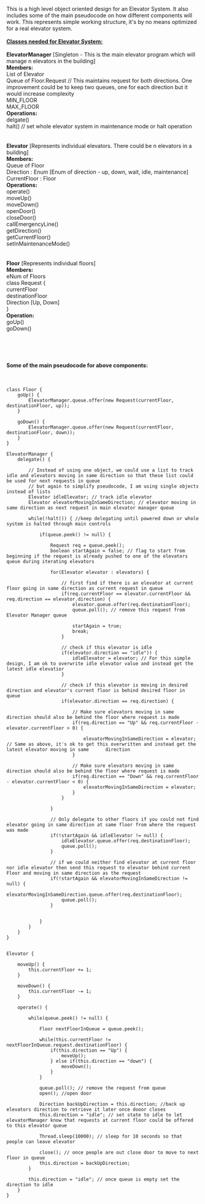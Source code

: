 This is a high level object oriented design for an Elevator System. It also includes some of the main pseudocode on how different components will work. This represents simple working structure, it's by no means optimized for a real elevator system.
<br><br>
<b><u>Classes needed for Elevator System:</u></b>
<br><br>
<b>ElevatorManager</b> [Singleton - This is the main elevator program which will manage n elevators in the building]<br>
	<b>Members:</b><br>
		List of Elevator<br>
		Queue of Floor.Request // This maintains request for both directions. One improvement could be to keep two queues, one for each direction but it would increase complexity<br>
		MIN_FLOOR<br>
		MAX_FLOOR<br>
	<b>Operations:</b><br>
		delgate()<br>
		halt() // set whole elevator system in maintenance mode or halt operation<br>
<br><br>
<b>Elevator</b> [Represents individual elevators. There could be n elevators in a building]<br>
	<b>Members:</b><br>
		Queue of Floor<br>
		Direction : Enum [Enum of direction - up, down, wait, idle, maintenance]<br>
		CurrentFloor : Floor<br>
	<b>Operations:</b><br>
		operate()<br>
		moveUp()<br>
		moveDown()<br>
		openDoor()<br>
		closeDoor()<br>
		callEmergencyLine()<br>
		getDirection()<br>
		getCurrentFloor()<br>
		setInMaintenanceMode()<br>
<br><br>
<b>Floor</b> [Represents individual floors]<br>
	<b>Members:</b><br>
		eNum of Floors<br>
		class Request {<br>
			currentFloor<br>
			destinationFloor<br>
			Direction [Up, Down]<br>
		}<br>
	<b>Operation:</b><br>
		goUp()<br>
		goDown()<br>

<br><br><br>

<b>Some of the main pseudocode for above components:</b></br><br><br>

```
class Floor {
	goUp() {
		ElevatorManager.queue.offer(new Request(currentFloor, destinationFloor, up));
	}	

	goDown() {
		ElevatorManager.queue.offer(new Request(currentFloor, destinationFloor, down));
	}
}

ElevatorManager {
	delegate() {

		// Instead of using one object, we could use a list to track idle and elevators moving in same direction so that these list could be used for next requests in queue
		// but again to simplify pseudocode, I am using single objects instead of lists
		Elevator idleElevator; // track idle elevator
		Elevator elevatorMovingInSameDirection; // elevator moving in same direction as next request in main elevator manager queue 

		while(!halt()) { //keep delegating until powered down or whole system is halted through main controls

			if(queue.peek() != null) {

				Request req = queue.peek();
				boolean startAgain = false; // flag to start from beginning if the request is already pushed to one of the elevators queue during iterating elevators

				for(Elevator elevator : elevators) {

					// first find if there is an elevator at current floor going in same direction as current request in queue
					if(req.currentFloor == elevator.currentFloor && req.direction == elevator.direction) {
						elevator.queue.offer(req.destinationFloor);
						queue.poll(); // remove this request from Elevator Manager queue
						
						startAgain = true;
						break;
					}

					// check if this elevator is idle
					if(elevator.direction == "idle")) {
						idleElevator = elevator; // For this simple design, I am ok to overwrite idle elevator value and instead get the latest idle elevatior
					}

					// check if this elevator is moving in desired direction and elevator's current floor is behind desired floor in queue
					if(elevator.direction == req.direction) {

						// Make sure elevators moving in same direction should also be behind the floor where request is made
						if(req.direction == "Up" && req.currentFloor - elevator.currentFloor > 0) {
							
							elevatorMovingInSameDirection = elevator; // Same as above, it's ok to get this overwritten and instead get the latest elevator moving in same 		direction
						}

						// Make sure elevators moving in same direction should also be behind the floor where request is made
						if(req.direction == "Down" && req.currentFloor - elevator.currentFloor < 0) {
							elevatorMovingInSameDirection = elevator;
						}
					}

				}

				// Only delegate to other floors if you could not find elevator going in same direction at same floor from where the request was made
				if(!startAgain && idleElevator != null) {
					idleElevator.queue.offer(req.destinationFloor);
					queue.poll();
				}
				
				// if we could neither find elevator at current floor nor idle elevator then send this request to elevator behind current Floor and moving in same direction as the request
				if(!startAgain && elevatorMovingInSameDirection != null) {
					elevatorMovingInSameDirection.queue.offer(req.destinationFloor);
					queue.poll();
				}


			}
		}
	}
}


Elevator {

	moveUp() {
		this.currentFloor += 1;
	}

	moveDown() {
		this.currentFloor -= 1;
	}
	
	operate() {

		while(queue.peek() != null) {

			Floor nextFloorInQueue = queue.peek();

			while(this.currentFloor != nextFloorInQueue.request.destinationFloor) {
				if(this.direction == "Up") {
					moveUp();
				} else if(this.direction == "down") {
					moveDown();
				}
			}

			queue.poll(); // remove the request from queue
			open(); //open door

			Direction backUpDirection = this.direction; //back up elevators direction to retrieve it later once dooor closes
			this.direction = "idle"; // set state to idle to let elevatorManager know that requests at current floor could be offered to this elevator queue

			Thread.sleep(10000); // sleep for 10 seconds so that people can leave elevator

			close(); // once people are out close door to move to next floor in queue
			this.direction = backUpDirection;
		}

		this.direction = "idle"; // once queue is empty set the direction to idle
	}
}
```
